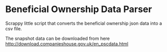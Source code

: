 # Beneficial Ownership Data Parser

Scrappy little script that converts the beneficial ownership json data into a csv file. 

The snapshot data can be downloaded from here http://download.companieshouse.gov.uk/en_pscdata.html 
